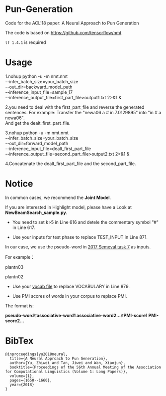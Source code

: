 # Pun-Generation
Code for the ACL'18 paper: A Neural Approach to Pun Generation

The code is based on 
https://github.com/tensorflow/nmt

`tf 1.4.1` is required
# Usage

1.nohup python -u -m nmt.nmt \
    --infer_batch_size=your_batch_size \
    --out_dir=backward_model_path \
    --inference_input_file=sample_17\
    --inference_output_file=first_part_file>output1.txt 2>&1 &
   
   
2.you need to deal with the first_part_file and reverse the generated sentences. 
For example: Transfer the "newa06 a # in  7.0129895" into "in # a newa06".  
And get the dealt_first_part_file.


3.nohup python -u -m nmt.nmt \
    --infer_batch_size=your_batch_size \
    --out_dir=forward_model_path \
    --inference_input_file=dealt_first_part_file \
    --inference_output_file=second_part_file>output2.txt 2>&1 &
    
4.Concatenate the dealt_first_part_file and the second_part_file.

# Notice
In common cases, we recommend the **Joint Model**.

If you are interested in Highlight model, please have a Look at **NewBeamSearch_sample.py**. 

- You need to set k>5 in Line 616 and detele the commentary symbol "#" in Line 617.

- Use your inputs for test phase to replace TEST_INPUT in Line 871.

In our case, we use the pseudo-word in [2017 Semeval task 7](http://alt.qcri.org/semeval2017/task7/) as inputs.

For example：

plantn03

plantn02

- Use your [vocab file](https://github.com/tensorflow/nmt/blob/master/nmt/testdata/test_infer_vocab.src) to replace VOCABULARY in Line 879.

- Use PMI scores of words in your corpus to replace PMI.

The format is:

**pseudo-word**\t**associative-word1 associative-word2...**\t**PMI-score1 PMI-score2...**  


 

# BibTex
    @inproceedings{yu2018neural,
      title={A Neural Approach to Pun Generation},
      author={Yu, Zhiwei and Tan, Jiwei and Wan, Xiaojun},
      booktitle={Proceedings of the 56th Annual Meeting of the Association for Computational Linguistics (Volume 1: Long Papers)},
      volume={1},
      pages={1650--1660},
      year={2018}
    }
